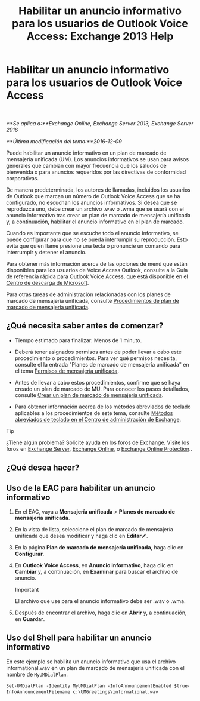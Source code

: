 ﻿---
title: 'Habilitar un anuncio informativo para los usuarios de Outlook Voice Access: Exchange 2013 Help'
TOCTitle: Habilitar un anuncio informativo para los usuarios de Outlook Voice Access
ms:assetid: b69ed0e1-f978-498a-963e-42a047678db4
ms:mtpsurl: https://technet.microsoft.com/es-es/library/Bb124344(v=EXCHG.150)
ms:contentKeyID: 50556871
ms.date: 05/22/2018
mtps_version: v=EXCHG.150
ms.translationtype: MT
---

# Habilitar un anuncio informativo para los usuarios de Outlook Voice Access

 

_**Se aplica a:**Exchange Online, Exchange Server 2013, Exchange Server 2016_

_**Última modificación del tema:**2016-12-09_

Puede habilitar un anuncio informativo en un plan de marcado de mensajería unificada (UM). Los anuncios informativos se usan para avisos generales que cambian con mayor frecuencia que los saludos de bienvenida o para anuncios requeridos por las directivas de conformidad corporativas.

De manera predeterminada, los autores de llamadas, incluidos los usuarios de Outlook que marcan un número de Outlook Voice Access que se ha configurado, no escuchan los anuncios informativos. Si desea que se reproduzca uno, debe crear un archivo .wav o .wma que se usará con el anuncio informativo tras crear un plan de marcado de mensajería unificada y, a continuación, habilitar el anuncio informativo en el plan de marcado.

Cuando es importante que se escuche todo el anuncio informativo, se puede configurar para que no se pueda interrumpir su reproducción. Esto evita que quien llame presione una tecla o pronuncie un comando para interrumpir y detener el anuncio.

Para obtener más información acerca de las opciones de menú que están disponibles para los usuarios de Voice Access Outlook, consulte a la Guía de referencia rápida para Outlook Voice Access, que está disponible en el [Centro de descarga de Microsoft](https://go.microsoft.com/fwlink/p/?linkid=272767).

Para otras tareas de administración relacionadas con los planes de marcado de mensajería unificada, consulte [Procedimientos de plan de marcado de mensajería unificada](um-dial-plan-procedures-exchange-2013-help.md).

## ¿Qué necesita saber antes de comenzar?

  - Tiempo estimado para finalizar: Menos de 1 minuto.

  - Deberá tener asignados permisos antes de poder llevar a cabo este procedimiento o procedimientos. Para ver qué permisos necesita, consulte el la entrada "Planes de marcado de mensajería unificada" en el tema [Permisos de mensajería unificada](unified-messaging-permissions-exchange-2013-help.md).

  - Antes de llevar a cabo estos procedimientos, confirme que se haya creado un plan de marcado de MU. Para conocer los pasos detallados, consulte [Crear un plan de marcado de mensajería unificada](create-a-um-dial-plan-exchange-2013-help.md).

  - Para obtener información acerca de los métodos abreviados de teclado aplicables a los procedimientos de este tema, consulte [Métodos abreviados de teclado en el Centro de administración de Exchange](keyboard-shortcuts-in-the-exchange-admin-center-exchange-online-protection-help.md).


> [!TIP]
> ¿Tiene algún problema? Solicite ayuda en los foros de Exchange. Visite los foros en <A href="https://go.microsoft.com/fwlink/p/?linkid=60612">Exchange Server</A>, <A href="https://go.microsoft.com/fwlink/p/?linkid=267542">Exchange Online</A>, o <A href="https://go.microsoft.com/fwlink/p/?linkid=285351">Exchange Online Protection</A>..



## ¿Qué desea hacer?

## Uso de la EAC para habilitar un anuncio informativo

1.  En el EAC, vaya a **Mensajería unificada** \> **Planes de marcado de mensajería unificada**.

2.  En la vista de lista, seleccione el plan de marcado de mensajería unificada que desea modificar y haga clic en **Editar**![Icono Editar](images/Bb124582.6f53ccb2-1f13-4c02-bea0-30690e6ea71d(EXCHG.150).gif "Icono Editar").

3.  En la página **Plan de marcado de mensajería unificada**, haga clic en **Configurar**.

4.  En **Outlook Voice Access**, en **Anuncio informativo**, haga clic en **Cambiar** y, a continuación, en **Examinar** para buscar el archivo de anuncio.
    

    > [!IMPORTANT]
    > El archivo que use para el anuncio informativo debe ser .wav o .wma.



5.  Después de encontrar el archivo, haga clic en **Abrir** y, a continuación, en **Guardar**.

## Uso del Shell para habilitar un anuncio informativo

En este ejemplo se habilita un anuncio informativo que usa el archivo informational.wav en un plan de marcado de mensajería unificada con el nombre de `MyUMDialPlan`.

    Set-UMDialPlan -Identity MyUMDialPlan -InfoAnnouncementEnabled $true-InfoAnnouncementFilename c:\UMGreetings\informational.wav

